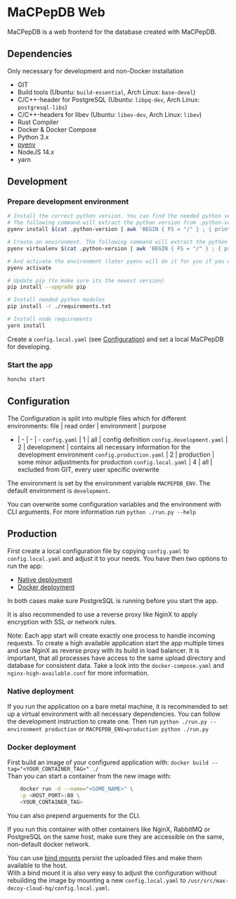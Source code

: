 # MaCPepDB Web
MaCPepDB is a web frontend for the database created with MaCPepDB.

## Dependencies
Only necessary for development and non-Docker installation
* GIT
* Build tools (Ubuntu: `build-essential`, Arch Linux: `base-devel`)
* C/C++-header for PostgreSQL (Ubuntu: `libpq-dev`, Arch Linux: `postgresql-libs`)
* C/C++-headers for libev (Ubuntu: `libev-dev`, Arch Linux: `libev`)
* Rust Compiler
* Docker & Docker Compose
* Python 3.x
* [pyenv](https://github.com/pyenv/pyenv)
* NodeJS 14.x
* yarn


## Development
### Prepare development environment
```bash
# Install the correct python version. You can find the needed python version in .python-version at the beginning of the string (.python-version contains the actual name of the python environment).
# The following command will extract the python version from .python-version for you and install it
pyenv install $(cat .python-version | awk 'BEGIN { FS = "/" } ; { print $1 }')

# Create an environment. The following command will extract the python version and environment name from .python-version for you and install it
pyenv virtualenv $(cat .python-version | awk 'BEGIN { FS = "/" } ; { print $1 }') $(cat .python-version | awk 'BEGIN { FS = "/" } ; { print $3 }')

# And activate the environment (later pyenv will do it for you if you enter a folder with a .python-version file)
pyenv activate

# Update pip (to make sure its the newest version)
pip install --upgrade pip

# Install needed python modules
pip install -r ./requirements.txt

# Install node requirements
yarn install
```
Create a `config.local.yaml` (see [Configuration](#Configuration)) and set a local MaCPepDB for developing.

### Start the app
```bash
honcho start
```

## Configuration
The Configuration is split into multiple files which for different environments:
file | read order | environment | purpose
- | - | - | -
`config.yaml` | 1 | all | config definition
`config.development.yaml` | 2 | development | contains all necessary information for the development environment
`config.production.yaml` | 2 | production | some minor adjustments for production
`config.local.yaml` | 4 | all | excluded from GIT, every user specific overwrite

The environment is set by the environment variable `MACPEPDB_ENV`. The default environment is `development`.

You can overwrite some configuration variables and the environment with CLI arguments. For more information run `python ./run.py --help`

## Production
First create a local configuration file by copying `config.yaml` to `config.local.yaml` and adjust it to your needs. You have then two options to run the app:
* [Native deployment](#native-deployment)
* [Docker deployment](#docker-deployment)

In both cases make sure PostgreSQL is running before you start the app.

It is also recommended to use a reverse proxy like NginX to apply encryption with SSL or network rules.

Note: Each app start will create exactly one process to handle incoming requests. To create a high available application start the app multiple times and use NginX as reverse proxy with its build in load balancer. It is important, that all processes have access to the same upload directory and database for consistent data. Take a look into the `docker-compose.yaml` and `nginx-high-available.conf` for more information.

### Native deployment
If you run the application on a bare metal machine, it is recommended to set up a virtual environment with all necessary dependencies. You can follow the development instruction to create one. Then run `python ./run.py --environment production` or `MACPEPDB_ENV=production python ./run.py`

### Docker deployment
First build an image of your configured application with: `docker build --tag="<YOUR_CONTAINER_TAG>" ./`   
Than you can start a container from the new image with:
```bash
    docker run -d --name="<SOME_NAME>" \
    -p <HOST_PORT>:80 \
    <YOUR_CONTAINER_TAG>
```
You can also prepend arguements for the CLI.

If you run this container with other containers like NginX, RabbitMQ or PostgreSQL on the same host, make sure they are accessible on the same, non-default docker network.

You can use [bind mounts](https://docs.docker.com/storage/bind-mounts/) persist the uploaded files and make them available to the host.   
With a bind mount it is also very easy to adjust the configuration without rebuilding the image by mounting a new `config.local.yaml` to `/usr/src/max-decoy-cloud-hq/config.local.yaml`.
